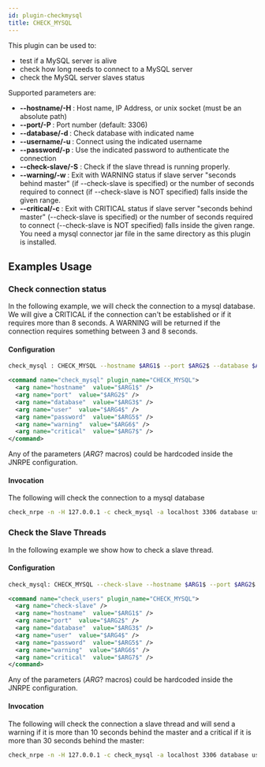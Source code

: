 ```yaml
---
id: plugin-checkmysql
title: CHECK_MYSQL
---
```


This plugin can be used to:

* test if a MySQL server is alive
* check how long needs to connect to a MySQL server
* check the MySQL server slaves status

Supported parameters are:

* **--hostname/-H <HOSTNAME>**: Host name, IP Address, or unix socket (must be an absolute path)
* **--port/-P <PORT>**: Port number (default: 3306)
* **--database/-d <DATABASE>**: Check database with indicated name
* **--username/-u <USERNAME>**: Connect using the indicated username
* **--password/-p <PASSWORD>**: Use the indicated password to authenticate the connection
* **--check-slave/-S** : Check if the slave thread is running properly.
* **--warning/-w <WARNING>**: Exit with WARNING status if slave server "seconds behind master" (if --check-slave is 
 specified) or the number of seconds required to connect (if --check-slave is NOT specified) falls inside the given range.
* **--critical/-c <CRITICAL>**: Exit with CRITICAL status if slave server "seconds behind master" (--check-slave is 
 specified) or the number of seconds required to connect (--check-slave is NOT specified) falls inside the given range. 
 You need a mysql connector jar file in the same directory as this plugin is installed.
 
## Examples Usage

### Check connection status

In the following example, we will check the connection to a mysql database. We will give a CRITICAL if the connection 
can't be established or if it requires more than 8 seconds. A WARNING will be returned if the connection requires 
something between 3 and 8 seconds.

#### Configuration
<!--DOCUSAURUS_CODE_TABS-->
<!-- INI -->
```bash
check_mysql : CHECK_MYSQL --hostname $ARG1$ --port $ARG2$ --database $ARG3$ --user $ARG4$ --password $ARG5$ --warning $ARG6$ --critical $ARG7$
```
<!-- XML -->
```xml
<command name="check_mysql" plugin_name="CHECK_MYSQL">
  <arg name="hostname"  value="$ARG1$" />
  <arg name="port"  value="$ARG2$" />
  <arg name="database"  value="$ARG3$" />
  <arg name="user"  value="$ARG4$" />
  <arg name="password"  value="$ARG5$" />
  <arg name="warning"  value="$ARG6$" />
  <arg name="critical"  value="$ARG7$" />
</command>
```
<!--END_DOCUSAURUS_CODE_TABS-->

Any of the parameters ($ARG?$ macros) could be hardcoded inside the JNRPE configuration.

#### Invocation
The following will check the connection to a mysql database

```bash
check_nrpe -n -H 127.0.0.1 -c check_mysql -a localhost 3306 database username password 3:8 8:
``` 

### Check the Slave Threads
In the following example we show how to check a slave thread.

#### Configuration
<!--DOCUSAURUS_CODE_TABS-->
<!-- INI -->
```bash
check_mysql: CHECK_MYSQL --check-slave --hostname $ARG1$ --port $ARG2$ --database $ARG3$ --user $ARG4$ --password $ARG5$ --warning $ARG6$ --critical $ARG7$
```
<!-- XML -->
```xml
<command name="check_users" plugin_name="CHECK_MYSQL">
  <arg name="check-slave" />
  <arg name="hostname"  value="$ARG1$" />
  <arg name="port"  value="$ARG2$" />
  <arg name="database"  value="$ARG3$" />
  <arg name="user"  value="$ARG4$" />
  <arg name="password"  value="$ARG5$" />
  <arg name="warning"  value="$ARG6$" />
  <arg name="critical"  value="$ARG7$" />     
</command>
```
<!--END_DOCUSAURUS_CODE_TABS-->

Any of the parameters ($ARG?$ macros) could be hardcoded inside the JNRPE configuration.

#### Invocation
The following will check the connection a slave thread and will send a warning if it is more than 10 seconds behind 
the master and a critical if it is more than 30 seconds behind the master:

```bash
check_nrpe -n -H 127.0.0.1 -c check_mysql -a localhost 3306 database username password 10: 30:
```  
